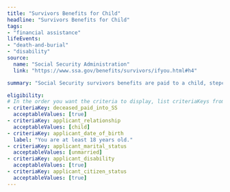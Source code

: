 ```yaml
---
title: "Survivors Benefits for Child"
headline: "Survivors Benefits for Child"
tags: 
- "financial assistance"
lifeEvents: 
- "death-and-burial"
- "disability"
source:
  name: "Social Security Administration"
  link: "https://www.ssa.gov/benefits/survivors/ifyou.html#h4"

summary: "Social Security survivors benefits are paid to a child, stepchild, grandchild, or adopted child of eligible workers."

eligibility:
# In the order you want the criteria to display, list criteriaKeys from the csv here, each followed by a comma-separated list of which values indicate eligibility for that criteria. Wrap individual values in quotes if they have inner commas.
- criteriaKey: deceased_paid_into_SS
  acceptableValues: [true]
- criteriaKey: applicant_relationship
  acceptableValues: [child]
- criteriaKey: applicant_date_of_birth
  label: "You are at least 18 years old."
- criteriaKey: applicant_marital_status
  acceptableValues: [unmarried]
- criteriaKey: applicant_disability
  acceptableValues: [true]
- criteriaKey: applicant_citizen_status
  acceptableValues: [true]
---
```

